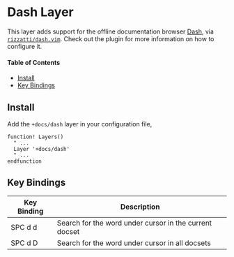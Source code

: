 # Dash Layer
This layer adds support for the offline documentation browser [Dash](https://kapeli.com/dash), via [`rizzatti/dash.vim`](https://github.com/rizzatti/dash.vim). Check out the plugin for more information on how to configure it.

#### Table of Contents
- [Install](#install)
- [Key Bindings](#key-bindings)

## Install
Add the `+docs/dash` layer in your configuration file,

```viml
function! Layers()
  " ...
  Layer '+docs/dash'
  " ...
endfunction
```

## Key Bindings
Key Binding | Description
----------- | ------------------------------------------------------
SPC d d     | Search for the word under cursor in the current docset
SPC d D     | Search for the word under cursor in all docsets
